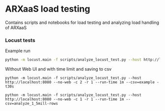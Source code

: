 # ARXaaS load testing

Contains scripts and notebooks for load testing and analyzing load handling of ARXaaS


### Locust tests

Example run
```bash
python -m locust.main -f scripts/analyze_locust_test.py --host http://localhost:8080
```
Without Web UI and with time limit and saving to csv

```
python -m locust.main -f scripts/analyze_locust_test.py --host http://localhost:8080 --no-web -c 2 -r 1 --run-time 1m --csv=example -t30s
```

```
python -m locust.main -f scripts/analyze_locust_test.py --host http://localhost:8080 --no-web -c 1 -r 1 --run-time 1m --csv=analyze_1_5mill-rows
```
